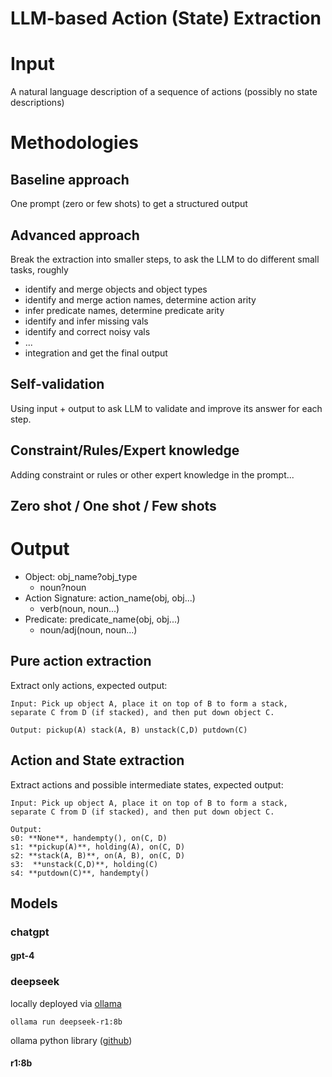 # LLM-based Action (State) Extraction

# Input
A natural language description of a sequence of actions (possibly no state descriptions)

# Methodologies

## Baseline approach
One prompt (zero or few shots) to get a structured output


## Advanced approach
Break the extraction into smaller steps, to ask the LLM to do different small tasks, roughly

- identify and merge objects and object types
- identify and merge action names, determine action arity
- infer predicate names, determine predicate arity
- identify and infer missing vals
- identify and correct noisy vals
- ...
- integration and get the final output


## Self-validation
Using input + output to ask LLM to validate and improve its answer for each step.

## Constraint/Rules/Expert knowledge
Adding constraint or rules or other expert knowledge in the prompt...

## Zero shot / One shot / Few shots

# Output
 
- Object: obj_name?obj_type
    - noun?noun
- Action Signature: action_name(obj, obj...)
    - verb(noun, noun...)
- Predicate: predicate_name(obj, obj...)
    -  noun/adj(noun, noun...)

## Pure action extraction
Extract only actions, expected output:
```
Input: Pick up object A, place it on top of B to form a stack, separate C from D (if stacked), and then put down object C.

Output: pickup(A) stack(A, B) unstack(C,D) putdown(C)
```

## Action and State extraction
Extract actions and possible intermediate states,  expected output:
```
Input: Pick up object A, place it on top of B to form a stack, separate C from D (if stacked), and then put down object C.

Output: 
s0: **None**, handempty(), on(C, D)
s1: **pickup(A)**, holding(A), on(C, D)
s2: **stack(A, B)**, on(A, B), on(C, D)
s3:  **unstack(C,D)**, holding(C) 
s4: **putdown(C)**, handempty()
```

## Models

### chatgpt

#### gpt-4

### deepseek
locally deployed via [ollama](https://ollama.com/)

```shell
ollama run deepseek-r1:8b
```
 
ollama python library ([github](https://github.com/ollama/ollama-python))

#### r1:8b

